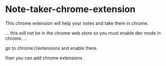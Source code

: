 # Note-taker-chrome-extension
This chrome extension will help your notes and take them in chrome.

... this will not be in the chrome web store so you must enable dev mode in chrome. ...

go to chrome://extensions and enable there. 

than you can add chrome extensions
